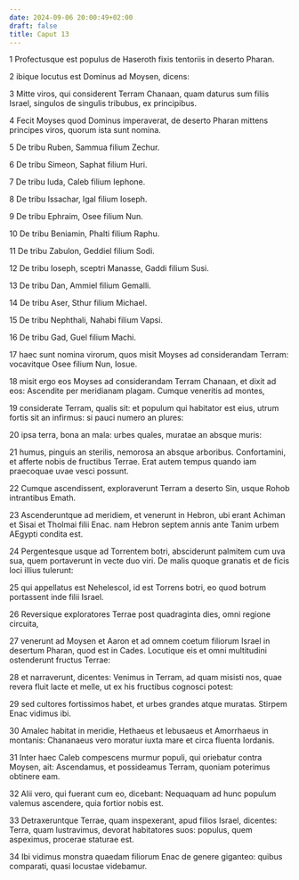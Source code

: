 ```yaml
---
date: 2024-09-06 20:00:49+02:00
draft: false
title: Caput 13
---
```





1 Profectusque est populus de Haseroth fixis tentoriis in deserto Pharan.

2 ibique locutus est Dominus ad Moysen, dicens:

3 Mitte viros, qui considerent Terram Chanaan, quam daturus sum filiis Israel, singulos de singulis tribubus, ex principibus.

4 Fecit Moyses quod Dominus imperaverat, de deserto Pharan mittens principes viros, quorum ista sunt nomina.

5 De tribu Ruben, Sammua filium Zechur.

6 De tribu Simeon, Saphat filium Huri.

7 De tribu Iuda, Caleb filium Iephone.

8 De tribu Issachar, Igal filium Ioseph.

9 De tribu Ephraim, Osee filium Nun.

10 De tribu Beniamin, Phalti filium Raphu.

11 De tribu Zabulon, Geddiel filium Sodi.

12 De tribu Ioseph, sceptri Manasse, Gaddi filium Susi.

13 De tribu Dan, Ammiel filium Gemalli.

14 De tribu Aser, Sthur filium Michael.

15 De tribu Nephthali, Nahabi filium Vapsi.

16 De tribu Gad, Guel filium Machi.

17 haec sunt nomina virorum, quos misit Moyses ad considerandam Terram: vocavitque Osee filium Nun, Iosue.

18 misit ergo eos Moyses ad considerandam Terram Chanaan, et dixit ad eos: Ascendite per meridianam plagam. Cumque veneritis ad montes,

19 considerate Terram, qualis sit: et populum qui habitator est eius, utrum fortis sit an infirmus: si pauci numero an plures:

20 ipsa terra, bona an mala: urbes quales, muratae an absque muris:

21 humus, pinguis an sterilis, nemorosa an absque arboribus. Confortamini, et afferte nobis de fructibus Terrae. Erat autem tempus quando iam praecoquae uvae vesci possunt.

22 Cumque ascendissent, exploraverunt Terram a deserto Sin, usque Rohob intrantibus Emath.

23 Ascenderuntque ad meridiem, et venerunt in Hebron, ubi erant Achiman et Sisai et Tholmai filii Enac. nam Hebron septem annis ante Tanim urbem AEgypti condita est.

24 Pergentesque usque ad Torrentem botri, absciderunt palmitem cum uva sua, quem portaverunt in vecte duo viri. De malis quoque granatis et de ficis loci illius tulerunt:

25 qui appellatus est Nehelescol, id est Torrens botri, eo quod botrum portassent inde filii Israel.

26 Reversique exploratores Terrae post quadraginta dies, omni regione circuita,

27 venerunt ad Moysen et Aaron et ad omnem coetum filiorum Israel in desertum Pharan, quod est in Cades. Locutique eis et omni multitudini ostenderunt fructus Terrae:

28 et narraverunt, dicentes: Venimus in Terram, ad quam misisti nos, quae revera fluit lacte et melle, ut ex his fructibus cognosci potest:

29 sed cultores fortissimos habet, et urbes grandes atque muratas. Stirpem Enac vidimus ibi.

30 Amalec habitat in meridie, Hethaeus et Iebusaeus et Amorrhaeus in montanis: Chananaeus vero moratur iuxta mare et circa fluenta Iordanis.

31 Inter haec Caleb compescens murmur populi, qui oriebatur contra Moysen, ait: Ascendamus, et possideamus Terram, quoniam poterimus obtinere eam.

32 Alii vero, qui fuerant cum eo, dicebant: Nequaquam ad hunc populum valemus ascendere, quia fortior nobis est.

33 Detraxeruntque Terrae, quam inspexerant, apud filios Israel, dicentes: Terra, quam lustravimus, devorat habitatores suos: populus, quem aspeximus, procerae staturae est.

34 Ibi vidimus monstra quaedam filiorum Enac de genere giganteo: quibus comparati, quasi locustae videbamur.

